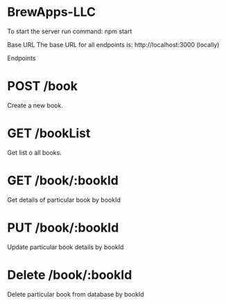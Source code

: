 # BrewApps-LLC

To start the server run command: npm start

Base URL
The base URL for all endpoints is: http://localhost:3000 (locally)

Endpoints
# POST /book
Create a new book.

# GET /bookList
Get list o all books.

# GET /book/:bookId
Get details of particular book by bookId

# PUT /book/:bookId
Update particular book details by bookId

# Delete /book/:bookId
Delete particular book from database by bookId